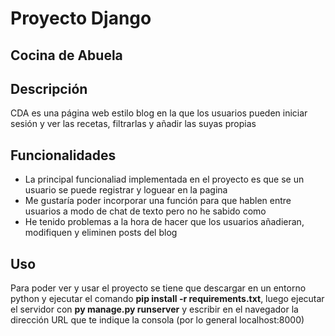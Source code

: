 # Proyecto Django
## Cocina de Abuela

## Descripción
CDA es una página web estilo blog en la que los usuarios pueden iniciar sesión y ver las recetas, filtrarlas y añadir las suyas propias

## Funcionalidades
* La principal funcionaliad implementada en el proyecto es que se un usuario se puede registrar y loguear en la pagina
* Me gustaría poder incorporar una función para que hablen entre usuarios a modo de chat de texto pero no he sabido como
* He tenido problemas a la hora de hacer que los usuarios añadieran, modifiquen y eliminen posts del blog

## Uso
Para poder ver y usar el proyecto se tiene que descargar en un entorno python y ejecutar el comando **pip install -r requirements.txt**, luego ejecutar el servidor con **py manage.py runserver** y escribir en el navegador la dirección URL que te indique la consola (por lo general localhost:8000)
